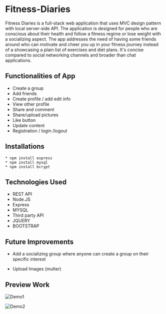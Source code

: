 # Fitness-Diaries
Fitness Diaries is a full-stack web application that uses MVC design pattern with local server-side API. The application is designed for people who are conscious about their health and follow a fitness regime or lose weight with a socializing aspect. The app addresses the need of having some friends around who can motivate and cheer you up in your fitness journey instead of a showcasing a plain list of exercises and diet plans. It's concise compared to social networking channels and broader than chat applications. 

## Functionalities of App
* Create a group
* Add friends
* Create profile / add edit info
* View other profile
* Share and comment
* Share/upload pictures
* Like button
* Update content
* Registration / login /logout

## Installations
```
* npm install express
* npm install mysql
* npm install bcrypt
```
## Technologies Used
* REST API 
* Node.JS
* Express
* MYSQL
* Third party API
* JQUERY
* BOOTSTRAP


## Future Improvements
* Add a socializing group where anyone can create a group on their specific interest

* Upload Images (multer)

## Preview Work
![Demo1](https://media.giphy.com/media/vFKqnCdLPNOKc/giphy.gif)


![Demo2](assets/gifs/Demo2.gif)

